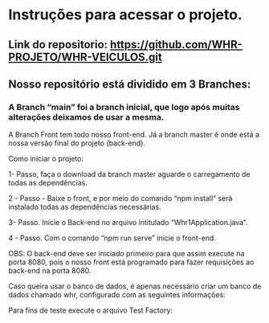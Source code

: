 # Instruções para acessar o projeto.

## Link do repositorio: https://github.com/WHR-PROJETO/WHR-VEICULOS.git

## Nosso repositório está dividido em 3 Branches:


### A Branch “main” foi a branch inicial, que logo após muitas alterações deixamos de usar a mesma.

A Branch Front tem todo nosso front-end.
Já a branch master é onde está a nossa versão final do projeto (back-end).

Como iniciar o projeto:

1- Passo, faça o  download da branch master aguarde o carregamento de todas as dependências.

2 - Passo - Baixe o front, e por meio do comando “npm install” será instalado todas as dependências necessárias.

3- Passo. Inicie o Back-end no arquivo intitulado “Whr1Application.java”.


4 - Passo. Com o comando “npm run serve” inicie o front-end.

OBS: O back-end deve ser iniciado primeiro para que assim execute na porta 8080, pois o nosso front está programado para fazer requisições ao back-end na porta 8080.






Caso queira usar o banco de dados, é apenas necessário criar um banco de dados chamado whr, configurado com as seguintes informações:


Para fins de teste execute o arquivo Test Factory:

